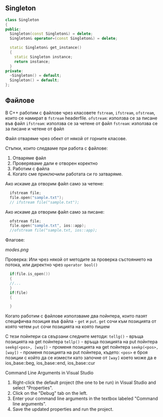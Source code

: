## Singleton
``` c++
class Singleton
{
public:
  Singleton(const Singleton&) = delete;
  Singleton& operator=(const Singleton&) = delete;

  static Singleton& get_instance()
  {
    static Singleton instance;
    return instance;
  }
private:
  ~Singleton() = default;
  Singleton() = default;
};
```
## Файлове

В C++ работим с файлове чрез класовете `fstream`, `ifstream`, `ofstream`, които се намират в `fstream` headerfile.
`ofstream`: използва се за писане във файл
`ifstream`: използва се за четене от файл
`fstream`: използва се за писане и четене от файл

Файл отваряме чрез обект от някой от горните класове.

Стъпки, които следваме при работа с файлове:
1. Отваряме файл
2. Проверяваме дали е отворен коректно
3. Работим с файла
4. Когато сме приключили работата си го затваряме.

Ако искаме да отворим файл само за четене:

```c++
  ifstream file;
  file.open("sample.txt");
  // ifstream file("sample.txt");
```

Ако искаме да отворим файл само за писане:

```c++
  ofstream file;
  file.open("sample.txt", ios::app);
  //ofstream file("sample.txt, ios::app);
```

Флагове:

*modes.png*


Проверка: Или чрез някой от методите за проверка състоянието на потока, или директно чрез `operator bool()` 
```c++
  if(file.is_open()) 
  {
  //...
  }
  if(file)
  {

  }
```

Когато работим с файлове използваме два пойнтера, които пазят специфичва позиция във файла - `get` и `put`. 
`get` сочи към позицията от която четем 
`put` сочи позицията на която пишем

С тези пойнтери са свързани следните методи:
`tellg()` - връща позицията на get пойнтера
`tellp()` - връща позицията на put пойнтера
`seekg(<pos>, [way])` - променя позицията на get пойнтера
`seekp(<pos>, [way])` - променя позицията на put пойнтера, където:
`<pos>` e броя позиции с който да се измести като започне от
`[way]` което може да е ios_base::beg, ios_base::end, ios_base::cur

Command Line Arguments in Visual Studio
1. Right-click the default project (the one to be run) in Visual Studio and select "Properties".
2. Click on the "Debug" tab on the left.
3. Enter your command line arguments in the textbox labeled "Command line arguments".
4. Save the updated properties and run the project.
